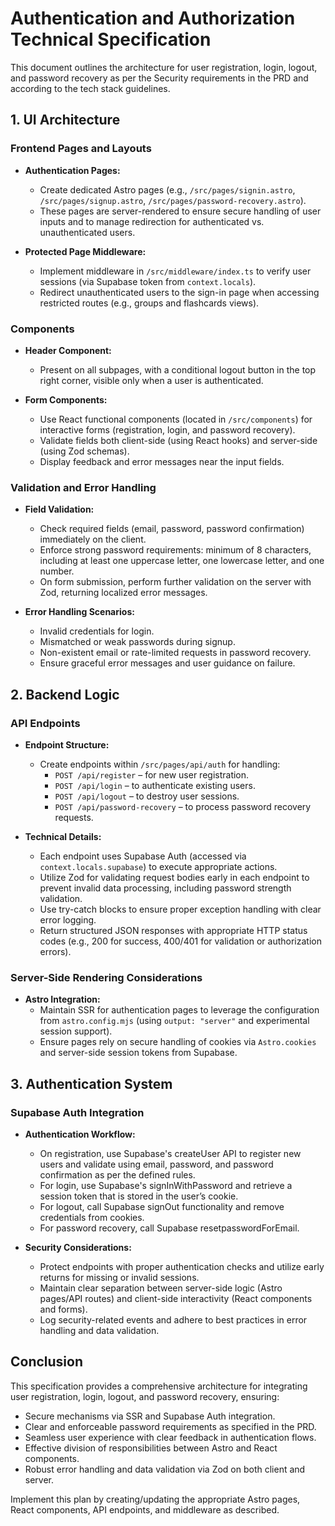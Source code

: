 # Authentication and Authorization Technical Specification

This document outlines the architecture for user registration, login, logout, and password recovery as per the Security requirements in the PRD and according to the tech stack guidelines.

## 1. UI Architecture

### Frontend Pages and Layouts
- **Authentication Pages:**  
  - Create dedicated Astro pages (e.g., `/src/pages/signin.astro`, `/src/pages/signup.astro`, `/src/pages/password-recovery.astro`).  
  - These pages are server-rendered to ensure secure handling of user inputs and to manage redirection for authenticated vs. unauthenticated users.
  
- **Protected Page Middleware:**  
  - Implement middleware in `/src/middleware/index.ts` to verify user sessions (via Supabase token from `context.locals`).  
  - Redirect unauthenticated users to the sign-in page when accessing restricted routes (e.g., groups and flashcards views).

### Components
- **Header Component:**  
  - Present on all subpages, with a conditional logout button in the top right corner, visible only when a user is authenticated.
  
- **Form Components:**  
  - Use React functional components (located in `/src/components`) for interactive forms (registration, login, and password recovery).  
  - Validate fields both client-side (using React hooks) and server-side (using Zod schemas).  
  - Display feedback and error messages near the input fields.

### Validation and Error Handling
- **Field Validation:**  
  - Check required fields (email, password, password confirmation) immediately on the client.  
  - Enforce strong password requirements: minimum of 8 characters, including at least one uppercase letter, one lowercase letter, and one number.  
  - On form submission, perform further validation on the server with Zod, returning localized error messages.
  
- **Error Handling Scenarios:**  
  - Invalid credentials for login.  
  - Mismatched or weak passwords during signup.  
  - Non-existent email or rate-limited requests in password recovery.
  - Ensure graceful error messages and user guidance on failure.

## 2. Backend Logic

### API Endpoints
- **Endpoint Structure:**  
  - Create endpoints within `/src/pages/api/auth` for handling:
    - `POST /api/register` – for new user registration.
    - `POST /api/login` – to authenticate existing users.
    - `POST /api/logout` – to destroy user sessions.
    - `POST /api/password-recovery` – to process password recovery requests.
  
- **Technical Details:**
  - Each endpoint uses Supabase Auth (accessed via `context.locals.supabase`) to execute appropriate actions.
  - Utilize Zod for validating request bodies early in each endpoint to prevent invalid data processing, including password strength validation.
  - Use try-catch blocks to ensure proper exception handling with clear error logging.
  - Return structured JSON responses with appropriate HTTP status codes (e.g., 200 for success, 400/401 for validation or authorization errors).

### Server-Side Rendering Considerations
- **Astro Integration:**  
  - Maintain SSR for authentication pages to leverage the configuration from `astro.config.mjs` (using `output: "server"` and experimental session support).  
  - Ensure pages rely on secure handling of cookies via `Astro.cookies` and server-side session tokens from Supabase.

## 3. Authentication System

### Supabase Auth Integration
- **Authentication Workflow:**  
  - On registration, use Supabase's createUser API to register new users and validate using email, password, and password confirmation as per the defined rules.
  - For login, use Supabase's signInWithPassword and retrieve a session token that is stored in the user’s cookie.
  - For logout, call Supabase signOut functionality and remove credentials from cookies.
  - For password recovery, call Supabase resetpasswordForEmail.
  
- **Security Considerations:**  
  - Protect endpoints with proper authentication checks and utilize early returns for missing or invalid sessions.
  - Maintain clear separation between server-side logic (Astro pages/API routes) and client-side interactivity (React components and forms).
  - Log security-related events and adhere to best practices in error handling and data validation.

## Conclusion

This specification provides a comprehensive architecture for integrating user registration, login, logout, and password recovery, ensuring:

- Secure mechanisms via SSR and Supabase Auth integration.
- Clear and enforceable password requirements as specified in the PRD.
- Seamless user experience with clear feedback in authentication flows.
- Effective division of responsibilities between Astro and React components.
- Robust error handling and data validation via Zod on both client and server.
  
Implement this plan by creating/updating the appropriate Astro pages, React components, API endpoints, and middleware as described.
